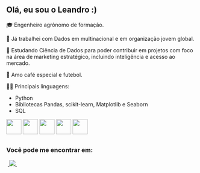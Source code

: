 ## Olá, eu sou o Leandro :)

🎓 Engenheiro agrônomo de formação.

🔭 Já trabalhei com Dados em multinacional e em organização jovem global.

🌱 Estudando Ciência de Dados para poder contribuir em projetos com foco na área de marketing estratégico, incluindo inteligência e acesso ao mercado.

💬 Amo café especial e futebol.

🧑‍💻 Principais linguagens:
- Python
- Bibliotecas Pandas, scikit-learn, Matplotlib e Seaborn
- SQL
  
<div display ="inline">
  <img src="https://cdn.jsdelivr.net/gh/devicons/devicon@latest/icons/python/python-original.svg" width="40" height="40" />
  <img src="https://cdn.jsdelivr.net/gh/devicons/devicon@latest/icons/pandas/pandas-original.svg" width="40" height="40" />
  <img src="https://cdn.jsdelivr.net/gh/devicons/devicon@latest/icons/scikitlearn/scikitlearn-original.svg" width="40" height="40" />        
  <img src="https://cdn.jsdelivr.net/gh/devicons/devicon@latest/icons/matplotlib/matplotlib-original-wordmark.svg" width="40" height="40" />
  <img src="https://cdn.jsdelivr.net/gh/devicons/devicon@latest/icons/azuresqldatabase/azuresqldatabase-original.svg" width="40" height="40" />               
</div>

##
### Você pode me encontrar em:

&nbsp;<a href="https://br.linkedin.com/in/leandroboteon">
  <img src="https://img.shields.io/badge/linkedin-%230077B5.svg?style=for-the-badge&logo=linkedin&logoColor=white">
</a>&nbsp;
